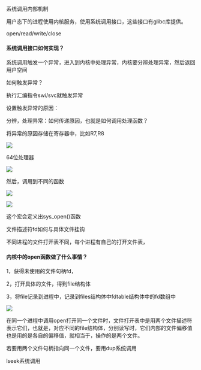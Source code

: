 系统调用内部机制

用户态下的进程使用内核服务，使用系统调用接口，这些接口有glibc库提供。

open/read/write/close

#### 系统调用接口如何实现？

系统调用触发一个异常，进入到内核中处理异常，内核要分辨处理异常，然后返回用户空间

如何触发异常？

执行汇编指令swi/svc就触发异常

设置触发异常的原因：

分辨，处理异常：如何传递原因，也就是如何调用处理函数？

将异常的原因存储在寄存器中，比如R7,R8

![](E:\课程及内核源码\01_all_series_quickstart\09_u-boot完全分析与移植\doc_pic\pic\2025-05-08-19-30-05-image.png)

64位处理器

![](E:\课程及内核源码\01_all_series_quickstart\09_u-boot完全分析与移植\doc_pic\pic\2025-05-08-19-30-13-image.png)

然后，调用到不同的函数

![](E:\课程及内核源码\01_all_series_quickstart\09_u-boot完全分析与移植\doc_pic\pic\2025-05-08-19-31-28-image.png)

![](E:\课程及内核源码\01_all_series_quickstart\09_u-boot完全分析与移植\doc_pic\pic\2025-05-08-19-36-40-image.png)

这个宏会定义出sys_open()函数

文件描述符fd如何与具体文件挂钩

不同进程的文件打开表不同，每个进程有自己的打开文件表，

#### 内核中的open函数做了什么事情？

1，获得未使用的文件句柄fd，

2，打开具体的文件，得到file结构体

3，将file记录到进程中，记录到files结构体中fdtable结构体中的fd数组中

![](E:\课程及内核源码\01_all_series_quickstart\09_u-boot完全分析与移植\doc_pic\pic\2025-05-08-19-51-36-image.png)

在同一个进程中调用open打开同一个文件时，文件打开表中是用两个文件描述符表示它们，也就是，对应不同的file结构体，分别读写时，它们内部的文件偏移值也是用的是各自的偏移值，就相当于，操作的是两个文件。

若要用两个文件句柄指向同一个文件，要用dup系统调用

lseek系统调用
